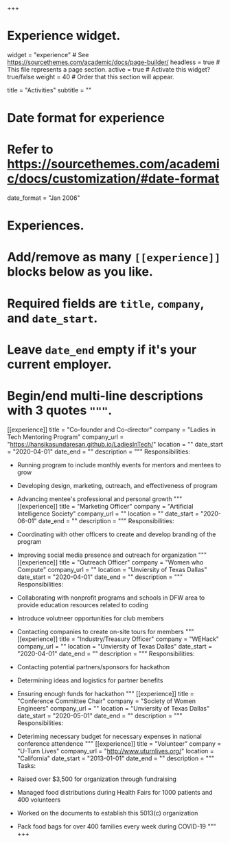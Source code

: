 +++
# Experience widget.
widget = "experience"  # See https://sourcethemes.com/academic/docs/page-builder/
headless = true  # This file represents a page section.
active = true  # Activate this widget? true/false
weight = 40  # Order that this section will appear.

title = "Activities"
subtitle = ""

# Date format for experience
#   Refer to https://sourcethemes.com/academic/docs/customization/#date-format
date_format = "Jan 2006"

# Experiences.
#   Add/remove as many `[[experience]]` blocks below as you like.
#   Required fields are `title`, `company`, and `date_start`.
#   Leave `date_end` empty if it's your current employer.
#   Begin/end multi-line descriptions with 3 quotes `"""`.
[[experience]]
  title = "Co-founder and Co-director"
  company = "Ladies in Tech Mentoring Program"
  company_url = "https://hansikasundaresan.github.io/LadiesInTech/"
  location = ""
  date_start = "2020-04-01"
  date_end = ""
  description = """
  Responsibilities:
  
  * Running program to include monthly events for mentors and mentees to grow
  * Developing design, marketing, outreach, and effectiveness of program
  * Advancing mentee's professional and personal growth
  """
  [[experience]]
  title = "Marketing Officer"
  company = "Artificial Intelligence Society"
  company_url = ""
  location = ""
  date_start = "2020-06-01"
  date_end = ""
  description = """
  Responsibilities:
  
  * Coordinating with other officers to create and develop branding of the program
  * Improving social media presence and outreach for organization
  """
  [[experience]]
  title = "Outreach Officer"
  company = "Women who Compute"
  company_url = ""
  location = "Unviersity of Texas Dallas"
  date_start = "2020-04-01"
  date_end = ""
  description = """
  Responsibilities:
  
  * Collaborating with nonprofit programs and schools in DFW area to provide education resources related to coding
  * Introduce volutneer opportunities for club members
  * Contacting companies to create on-site tours for members
  """
  [[experience]]
  title = "Industry/Treasury Officer"
  company = "WEHack"
  company_url = ""
  location = "Unviersity of Texas Dallas"
  date_start = "2020-04-01"
  date_end = ""
  description = """
  Responsibilities:
  
  * Contacting potential partners/sponsors for hackathon
  * Determining ideas and logistics for partner benefits
  * Ensuring enough funds for hackathon
  """
  [[experience]]
  title = "Conference Committee Chair"
  company = "Society of Women Engineers"
  company_url = ""
  location = "Unviersity of Texas Dallas"
  date_start = "2020-05-01"
  date_end = ""
  description = """
  Responsibilities:
  
  * Deteriming necessary budget for necessary expenses in national conference attendence
  """
[[experience]]
  title = "Volunteer"
  company = "U-Turn Lives"
  company_url = "http://www.uturnlives.org/"
  location = "California"
  date_start = "2013-01-01"
  date_end = ""
  description = """
  Tasks:
  
  * Raised over $3,500 for organization through fundraising
  * Managed food distributions during Health Fairs for 1000 patients and 400 volunteers 
  * Worked on the documents to establish this 5013(c) organization
  * Pack food bags for over 400 families every week during COVID-19
  """
+++
